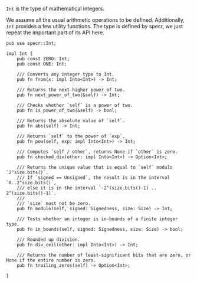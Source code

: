 `Int` is the type of mathematical integers.

We assume all the usual arithmetic operations to be defined.
Additionally, `Int` provides a few utility functions.
The type is defined by specr, we just repeat the important part of its API here.

```rust,ignore
pub use specr::Int;

impl Int {
    pub const ZERO: Int;
    pub const ONE: Int;

    /// Converts any integer type to Int.
    pub fn from(x: impl Into<Int>) -> Int;

    /// Returns the next-higher power of two.
    pub fn next_power_of_two(&self) -> Int;

    /// Checks whether `self` is a power of two.
    pub fn is_power_of_two(&self) -> bool;

    /// Returns the absolute value of `self`.
    pub fn abs(self) -> Int;

    /// Returns `self` to the power of `exp`.
    pub fn pow(self, exp: impl Into<Int>) -> Int;

    /// Computes `self / other`, returns None if `other` is zero.
    pub fn checked_div(other: impl Into<Int>) -> Option<Int>;

    /// Returns the unique value that is equal to `self` modulo `2^size.bits()`.
    /// If `signed == Unsigned`, the result is in the interval `0..2^size.bits()`,
    /// else it is in the interval `-2^(size.bits()-1) .. 2^(size.bits()-1)`.
    ///
    /// `size` must not be zero.
    pub fn modulo(self, signed: Signedness, size: Size) -> Int;

    /// Tests whether an integer is in-bounds of a finite integer type.
    pub fn in_bounds(self, signed: Signedness, size: Size) -> bool;

    /// Rounded up division.
    pub fn div_ceil(other: impl Into<Int>) -> Int;

    /// Returns the number of least-significant bits that are zero, or None if the entire number is zero.
    pub fn trailing_zeros(self) -> Option<Int>;

}
```
